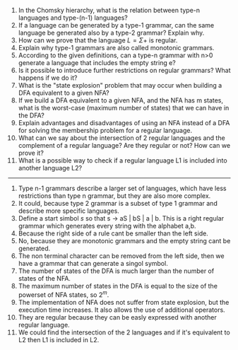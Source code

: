 1. In the Chomsky hierarchy, what is the relation between type-n languages and type-(n-1) languages?
2. If a language can be generated by a type-1 grammar, can the same language be generated also by a type-2 grammar? Explain why.
3. How can we prove that the language $L=\Sigma+$ is regular.
4. Explain why type-1 grammars are also called monotonic grammars.
5. According to the given definitions, can a type-n grammar with n>0 generate a language that includes the empty string e?
6. Is it possible to introduce further restrictions on regular grammars? What happens if we do it?
7. What is the "state explosion" problem that may occur when building a DFA equivalent to a given NFA?
8. If we build a DFA equivalent to a given NFA, and the NFA has m states, what is the worst-case (maximum number of states) that we can have in the DFA?
9. Explain advantages and disadvantages of using an NFA instead of a DFA for solving the membership problem for a regular language.
10. What can we say about the intersection of 2 regular languages and the complement of a regular language? Are they regular or not? How can we prove it?
11. What is a possible way to check if a regular language L1 is included into another language L2?

---

1. Type n-1 grammars describe a larger set of languages, which have less restrictions than type n grammar, but they are also more complex.
2. It could, because type 2 grammar is a subset of type 1 grammar and describe more specific languages.
3. Define a start simbol $s$ so that s -> aS | bS | a | b. This is a right regular grammar which generates every string with the alphabet a,b.
4. Because the right side of a rule cant be smaller than the left side.
5. No, because they are monotonic grammars and the empty string cant be generated.
6. The non terminal character can be removed from the left side, then we have a grammar that can generate a singol symbol.
7. The number of states of the DFA is much larger than the number of states of the NFA.
8. The maximum number of states in the DFA is equal to the size of the powerset of NFA states, so $2^m$.
9. The implementation of NFA does not suffer from state explosion, but the execution time increases. It also allows the use of additional operators.
10. They are regular because they can be easly expressed with another regular language.
11. We could find the intersection of the 2 languages and if it's equivalent to L2 then L1 is included in L2.
